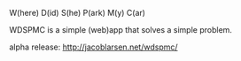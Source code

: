 W(here) D(id) S(he) P(ark) M(y) C(ar)

WDSPMC is a simple (web)app that solves a simple problem.

alpha release: http://jacoblarsen.net/wdspmc/

